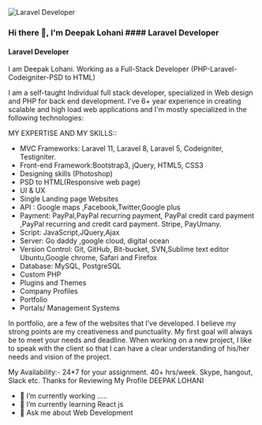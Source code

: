 ![Laravel Developer](https://media-exp1.licdn.com/dms/image/D5635AQHEz1Wwk-TZJQ/profile-framedphoto-shrink_200_200/0/1630641053428?e=1648108800&v=beta&t=LmIEDaCyTeHgAuyDhQ17tPfhvMfhKujzSI3DFsAm9_4)

### Hi there 👋, I'm Deepak Lohani  #### Laravel Developer
#### Laravel Developer


I am Deepak Lohani. Working as a Full-Stack Developer (PHP-Laravel-Codeigniter-PSD to HTML)

I am a self-taught Individual full stack developer, specialized in Web design and PHP for back end development. I've 6+ year experience in creating scalable and high load web applications and I'm mostly specialized in the following technologies:

MY EXPERTISE AND MY SKILLS::
- MVC Frameworks: Laravel 11, Laravel 8, Laravel 5, Codeigniter, Testigniter. 
- Front-end Framework:Bootstrap3, jQuery, HTML5, CSS3
- Designing skills (Photoshop)
- PSD to HTML(Responsive web page)
- UI & UX 
- Single Landing page Websites
- API : Google maps ,Facebook,Twitter,Google plus
- Payment: PayPal,PayPal recurring payment, PayPal credit card payment ,PayPal recurring and credit card payment. Stripe, PayUmany.
- Script: JavaScript,JQuery,Ajax
- Server: Go daddy ,google cloud, digital ocean
- Version Control: Git, GitHub, Bit-bucket, SVN,Sublime text editor Ubuntu,Google chrome, Safari and Firefox
- Database: MySQL, PostgreSQL
- Custom PHP
- Plugins and Themes
- Company Profiles
- Portfolio
- Portals/ Management Systems

In portfolio, are a few of the websites that I’ve developed. I believe my strong points are my creativeness and punctuality. My first goal will always be to meet your needs and deadline. When working on a new project, I like to speak with the client so that I can have a clear understanding of his/her needs and vision of the project.

My Availability:- 24*7 for your assignment. 40+ hrs/week. Skype, hangout, Slack etc.
Thanks for Reviewing My Profile
DEEPAK LOHANI
- 🔭 I’m currently working .....
- 🌱 I’m currently learning React js 
- 💬 Ask me about Web Development 

